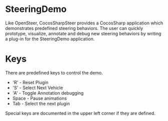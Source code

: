 SteeringDemo
============

Like OpenSteer, CocosSharpSteer provides a CocosSharp application which demonstrates predefined steering behaviors. The user can quickly prototype, visualize, annotate and debug new steering behaviors by writing a plug-in for the SteeringDemo application.

Keys
====

There are predefined keys to control the demo.

- 'R' - Reset Plugin
- 'S' - Select Next Vehicle
- 'A' - Toggle Annotation debugging
- Space - Pause animations
- Tab - Select the next plugin

Special keys are documented in the upper left corner if they are defined.



